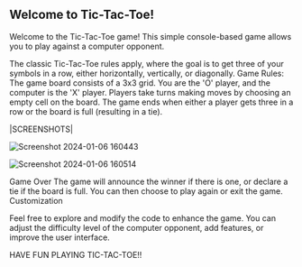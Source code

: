 Welcome to Tic-Tac-Toe!
-----------------------

Welcome to the Tic-Tac-Toe game! This simple console-based game allows you to play against a computer opponent.

The classic Tic-Tac-Toe rules apply, where the goal is to get three of your symbols in a row, either horizontally, vertically, or diagonally.
Game Rules:
    The game board consists of a 3x3 grid.
    You are the 'O' player, and the computer is the 'X' player.
    Players take turns making moves by choosing an empty cell on the board.
    The game ends when either a player gets three in a row or the board is full (resulting in a tie).

|SCREENSHOTS|

![Screenshot 2024-01-06 160443](https://github.com/Rushikesh-264/AI-Tic_Tac_Toe/assets/150276077/776d100d-f513-4c4e-8915-6131380b367e)

![Screenshot 2024-01-06 160514](https://github.com/Rushikesh-264/AI-Tic_Tac_Toe/assets/150276077/1fba2070-ce8c-4aec-9ae2-128f96833a25)


Game Over
    The game will announce the winner if there is one, or declare a tie if the board is full. You can then choose to play again or exit the game.
    Customization

Feel free to explore and modify the code to enhance the game. You can adjust the difficulty level of the computer opponent, add features, or improve the user interface.

HAVE FUN PLAYING TIC-TAC-TOE!!
